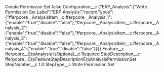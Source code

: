 <?xml version="1.0" encoding="UTF-8"?>
<CustomMetadata xmlns="http://soap.sforce.com/2006/04/metadata" xmlns:xsi="http://www.w3.org/2001/XMLSchema-instance" xmlns:xsd="http://www.w3.org/2001/XMLSchema">
    <label>Create Permission Set</label>
    <protected>false</protected>
    <values>
        <field>Configuration__c</field>
        <value xsi:type="xsd:string">{&quot;ERP_Analysis&quot;:{&quot;Write Permission Set Label&quot;:&quot;ERP Analysis&quot;,&quot;recordTypes&quot;:{&quot;fferpcore__AnalysisItem__c.fferpcore__Analysis_1&quot;:{&quot;enable&quot;:&quot;true&quot;,&quot;disable&quot;:&quot;false&quot;},&quot;fferpcore__AnalysisItem__c.fferpcore__Analysis_2&quot;:{&quot;enable&quot;:&quot;true&quot;,&quot;disable&quot;:&quot;false&quot;},&quot;fferpcore__AnalysisItem__c.fferpcore__Analysis_3&quot;:{&quot;enable&quot;:&quot;true&quot;,&quot;disable&quot;:&quot;false&quot;},&quot;fferpcore__AnalysisItem__c.fferpcore__Analysis_4&quot;:{&quot;enable&quot;:&quot;true&quot;,&quot;disable&quot;:&quot;false&quot;}}}}</value>
    </values>
    <values>
        <field>Feature__c</field>
        <value xsi:type="xsd:string">fferpcore__ErpAnalysis</value>
    </values>
    <values>
        <field>IsOptional__c</field>
        <value xsi:type="xsd:string">Required</value>
    </values>
    <values>
        <field>StepDescription__c</field>
        <value xsi:type="xsd:string">fferpcore__ErpFeatureStepDescriptionErpAnalysisPermissionSet</value>
    </values>
    <values>
        <field>StepNumber__c</field>
        <value xsi:type="xsd:double">1.0</value>
    </values>
    <values>
        <field>StepType__c</field>
        <value xsi:type="xsd:string">Write Permission Set</value>
    </values>
</CustomMetadata>
